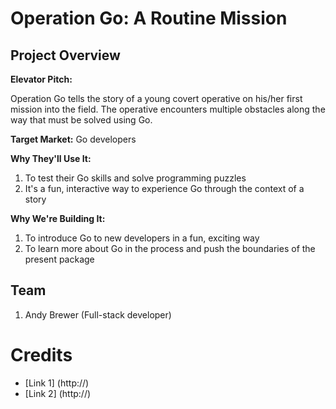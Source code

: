 # Operation Go: A Routine Mission

## Project Overview
**Elevator Pitch:**

Operation Go tells the story of a young covert operative on his/her first mission into the field.  The operative encounters multiple obstacles along the way that must be solved using Go.

**Target Market:** Go developers

**Why They'll Use It:**

1. To test their Go skills and solve programming puzzles
2. It's a fun, interactive way to experience Go through the context of a story

**Why We're Building It:**

1. To introduce Go to new developers in a fun, exciting way
2. To learn more about Go in the process and push the boundaries of the present package

## Team
1. Andy Brewer (Full-stack developer)

# Credits
* [Link 1] (http://)
* [Link 2] (http://)
